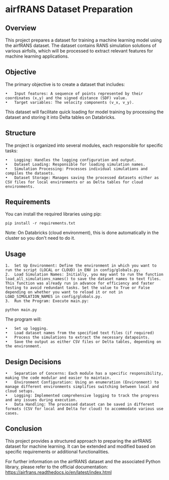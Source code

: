 # airfRANS Dataset Preparation

## Overview

This project prepares a dataset for training a machine learning model using the airfRANS dataset. The dataset contains RANS simulation solutions of various airfoils, which will be processed to extract relevant features for machine learning applications.

## Objective

The primary objective is to create a dataset that includes:

	•	Input features: A sequence of points represented by their coordinates (x,y) and the signed distance (SDF) value.
	•	Target variables: The velocity components (v_x, v_y).

This dataset will facilitate quick loading for model training by processing the dataset and storing it into Delta tables on Databricks.

## Structure

The project is organized into several modules, each responsible for specific tasks:

	•	Logging: Handles the logging configuration and output.
	•	Dataset Loading: Responsible for loading simulation names.
	•	Simulation Processing: Processes individual simulations and compiles the datasets.
	•	Dataset Storage: Manages saving the processed datasets either as CSV files for local environments or as Delta tables for cloud environments.

## Requirements

You can install the required libraries using pip:

`pip install -r requirements.txt`

Note: On Databricks (cloud environment), this is done automatically in the cluster so you don't need to do it.

## Usage

	1.	Set Up Environment: Define the environment in which you want to run the script (LOCAL or CLOUD) in ENV in config/globals.py.
	2.	Load Simulation Names: Initially, you may want to run the function load_all_simulations_names() to save the dataset names to text files. This function was already run in advance for efficiency and faster testing to avoid redundant tasks. Set the value to True or False depending on whether you want to reload it or not in LOAD_SIMULATION_NAMES in config/globals.py.
	3.	Run the Program: Execute main.py:

`python main.py`

The program will:

	•	Set up logging.
	•	Load dataset names from the specified text files (if required)
	•	Process the simulations to extract the necessary datapoints.
	•	Save the output as either CSV files or Delta tables, depending on the environment.

## Design Decisions

	•	Separation of Concerns: Each module has a specific responsibility, making the code modular and easier to maintain.
	•	Environment Configuration: Using an enumeration (Environment) to manage different environments simplifies switching between local and cloud setups.
	•	Logging: Implemented comprehensive logging to track the progress and any issues during execution.
	•	Data Handling: The processed dataset can be saved in different formats (CSV for local and Delta for cloud) to accommodate various use cases.

## Conclusion

This project provides a structured approach to preparing the airfRANS dataset for machine learning. It can be extended and modified based on specific requirements or additional functionalities.

For further information on the airfRANS dataset and the associated Python library, please refer to the official documentation:
https://airfrans.readthedocs.io/en/latest/index.html